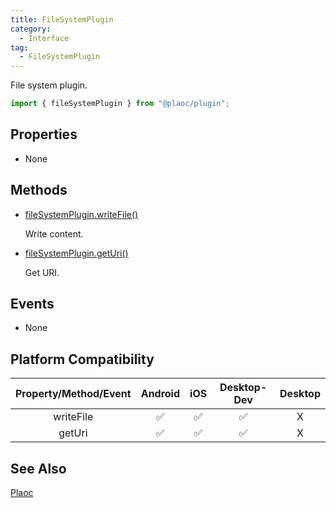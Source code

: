 ```yaml
---
title: FileSystemPlugin
category:
  - Interface  
tag:
  - FileSystemPlugin
---
```


File system plugin.

```js
import { fileSystemPlugin } from "@plaoc/plugin";
```

## Properties

- None

## Methods

- [fileSystemPlugin.writeFile()](./write-file.md)

  Write content.

- [fileSystemPlugin.getUri()](./get-uri.md)

  Get URI.

## Events

- None

## Platform Compatibility  

| Property/Method/Event | Android | iOS | Desktop-Dev | Desktop |
|:---------------------:|:-------:|:---:|:-----------:|:-------:|
| writeFile             | ✅      | ✅  | ✅          | X       |
| getUri                | ✅      | ✅  | ✅          | X       |

## See Also

[Plaoc](../../)